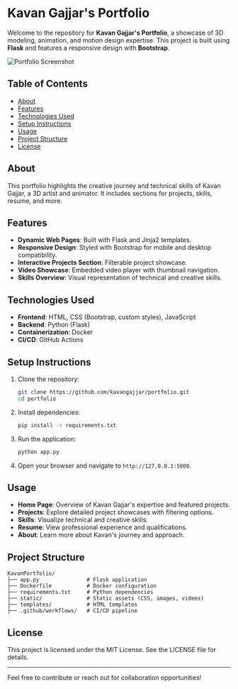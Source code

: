 # Kavan Gajjar's Portfolio

Welcome to the repository for **Kavan Gajjar's Portfolio**, a showcase of 3D modeling, animation, and motion design expertise. This project is built using **Flask** and features a responsive design with **Bootstrap**.

![Portfolio Screenshot](generated-icon.png)

## Table of Contents

- [About](#about)
- [Features](#features)
- [Technologies Used](#technologies-used)
- [Setup Instructions](#setup-instructions)
- [Usage](#usage)
- [Project Structure](#project-structure)
- [License](#license)

## About

This portfolio highlights the creative journey and technical skills of Kavan Gajjar, a 3D artist and animator. It includes sections for projects, skills, resume, and more.

## Features

- **Dynamic Web Pages**: Built with Flask and Jinja2 templates.
- **Responsive Design**: Styled with Bootstrap for mobile and desktop compatibility.
- **Interactive Projects Section**: Filterable project showcase.
- **Video Showcase**: Embedded video player with thumbnail navigation.
- **Skills Overview**: Visual representation of technical and creative skills.

## Technologies Used

- **Frontend**: HTML, CSS (Bootstrap, custom styles), JavaScript
- **Backend**: Python (Flask)
- **Containerization**: Docker
- **CI/CD**: GitHub Actions

## Setup Instructions

1. Clone the repository:
   ```bash
   git clone https://github.com/kavangajjar/portfolio.git
   cd portfolio
   ```

2. Install dependencies:
   ```bash
   pip install -r requirements.txt
   ```

3. Run the application:
   ```bash
   python app.py
   ```

4. Open your browser and navigate to `http://127.0.0.1:5000`.

## Usage

- **Home Page**: Overview of Kavan Gajjar's expertise and featured projects.
- **Projects**: Explore detailed project showcases with filtering options.
- **Skills**: Visualize technical and creative skills.
- **Resume**: View professional experience and qualifications.
- **About**: Learn more about Kavan's journey and approach.

## Project Structure

```
KavanPortfolio/
├── app.py               # Flask application
├── Dockerfile           # Docker configuration
├── requirements.txt     # Python dependencies
├── static/              # Static assets (CSS, images, videos)
├── templates/           # HTML templates
├── .github/workflows/   # CI/CD pipeline
```

## License

This project is licensed under the MIT License. See the LICENSE file for details.

---

Feel free to contribute or reach out for collaboration opportunities!